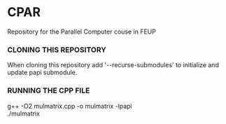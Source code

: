# CPAR
Repository for the Parallel Computer couse in FEUP

### CLONING THIS REPOSITORY
When cloning this repository add '--recurse-submodules' to initialize and update papi submodule.

### RUNNING THE CPP FILE
g++ -O2 mulmatrix.cpp -o mulmatrix -lpapi<br>
./mulmatrix
